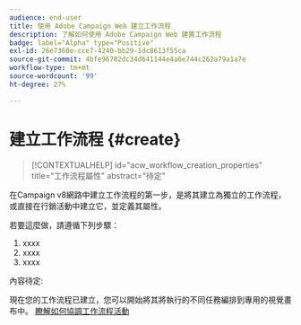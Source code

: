 ```yaml
---
audience: end-user
title: 使用 Adobe Campaign Web 建立工作流程
description: 了解如何使用 Adobe Campaign Web 建置工作流程
badge: label="Alpha" type="Positive"
exl-id: 26e7360e-cce7-4240-bb29-1dc8613f55ca
source-git-commit: 4bfe96782dc34d641144e4a6e744c262a79a1a7e
workflow-type: tm+mt
source-wordcount: '99'
ht-degree: 27%

---
```



# 建立工作流程 {#create}

>[!CONTEXTUALHELP]
>id="acw_workflow_creation_properties"
>title="工作流程屬性"
>abstract="待定"

在Campaign v8網路中建立工作流程的第一步，是將其建立為獨立的工作流程，或直接在行銷活動中建立它，並定義其屬性。

若要這麼做，請遵循下列步驟：

1. xxxx
1. xxxx
1. xxxx

內容待定:

現在您的工作流程已建立，您可以開始將其將執行的不同任務編排到專用的視覺畫布中。 [瞭解如何協調工作流程活動](build-workflow.md)
